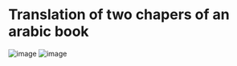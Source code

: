 # Translation of two chapers of an arabic book
![image](https://github.com/aya-mahmoud7/Translation-of-_-book/assets/135858831/36d624d8-99e5-4422-8744-af8fe92601da)
![image](https://github.com/aya-mahmoud7/Translation-of-_-book/assets/135858831/d748b4ec-c858-4dae-8e54-e1ccfe5185e6)
